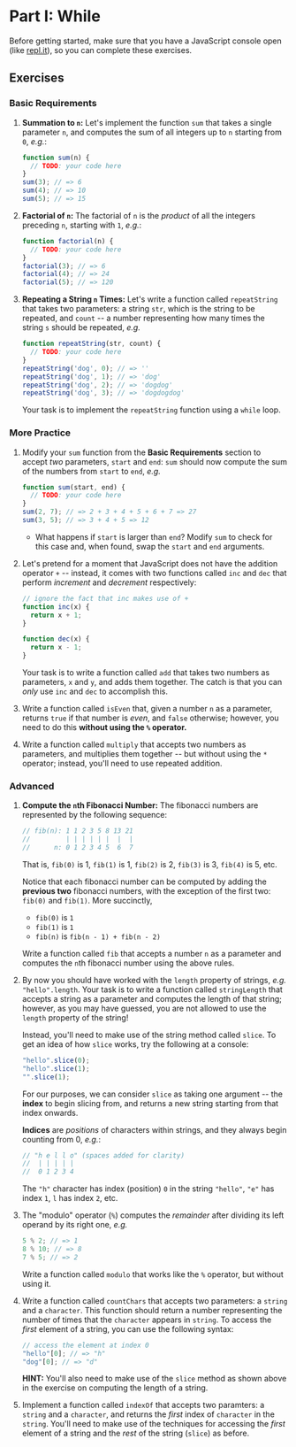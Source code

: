 # Part I: While

Before getting started, make sure that you have a JavaScript console open (like <a href="http://www.repl.it/languages/javascript" target="_blank">repl.it</a>), so you can complete these exercises.

## Exercises

### Basic Requirements

1. **Summation to `n`:** Let's implement the function `sum` that takes a single
   parameter `n`, and computes the sum of all integers up to `n` starting from
   `0`, *e.g.*:

   ```js
   function sum(n) {
     // TODO: your code here
   }
   sum(3); // => 6
   sum(4); // => 10
   sum(5); // => 15
   ```

2. **Factorial of `n`:** The factorial of `n` is the *product* of all the
   integers preceding `n`, starting with `1`, *e.g.*:

   ```js
   function factorial(n) {
     // TODO: your code here
   }
   factorial(3); // => 6
   factorial(4); // => 24
   factorial(5); // => 120
   ```

3. **Repeating a String `n` Times:** Let's write a function called
   `repeatString` that takes two parameters: a string `str`, which is the string
   to be repeated, and `count` -- a number representing how many times the
   string `s` should be repeated, *e.g.*

   ```js
   function repeatString(str, count) {
     // TODO: your code here
   }
   repeatString('dog', 0); // => ''
   repeatString('dog', 1); // => 'dog'
   repeatString('dog', 2); // => 'dogdog'
   repeatString('dog', 3); // => 'dogdogdog'
   ```

   Your task is to implement the `repeatString` function using a `while` loop.

### More Practice

1. Modify your `sum` function from the **Basic Requirements** section to accept
   *two* parameters, `start` and `end`: `sum` should now compute the sum of the
   numbers from `start` to `end`, *e.g.*

   ```js
   function sum(start, end) {
     // TODO: your code here
   }
   sum(2, 7); // => 2 + 3 + 4 + 5 + 6 + 7 => 27
   sum(3, 5); // => 3 + 4 + 5 => 12
   ```

   + What happens if `start` is larger than `end`? Modify `sum` to check for this
     case and, when found, swap the `start` and `end` arguments.

2. Let's pretend for a moment that JavaScript does not have the addition
   operator `+` -- instead, it comes with two functions called `inc` and `dec`
   that perform *increment* and *decrement* respectively:

   ```js
   // ignore the fact that inc makes use of +
   function inc(x) {
     return x + 1;
   }

   function dec(x) {
     return x - 1;
   }
   ```

   Your task is to write a function called `add` that takes two numbers as
   parameters, `x` and `y`, and adds them together. The catch is that you can
   *only* use `inc` and `dec` to accomplish this.

3. Write a function called `isEven` that, given a number `n` as a parameter,
   returns `true` if that number is *even*, and `false` otherwise; however, you
   need to do this **without using the `%` operator.**

4. Write a function called `multiply` that accepts two numbers as parameters,
   and multiplies them together -- but without using the `*` operator; instead,
   you'll need to use repeated addition.

### Advanced

1. **Compute the `n`th Fibonacci Number:** The fibonacci numbers are represented by the
   following sequence:

   ```js
   // fib(n): 1 1 2 3 5 8 13 21
   //         | | | | | |  |  |
   //      n: 0 1 2 3 4 5  6  7
   ```

   That is, `fib(0)` is 1, `fib(1)` is 1, `fib(2)` is 2, `fib(3)` is 3, `fib(4)`
   is 5, etc.

   Notice that each fibonacci number can be computed by adding the **previous
   two** fibonacci numbers, with the exception of the first two: `fib(0)` and
   `fib(1)`. More succinctly,

   + `fib(0)` is `1`
   + `fib(1)` is `1`
   + `fib(n)` is `fib(n - 1) + fib(n - 2)`

   Write a function called `fib` that accepts a number `n` as a parameter and
   computes the `n`th fibonacci number using the above rules.

2. By now you should have worked with the `length` property of strings, *e.g.*
   `"hello".length`. Your task is to write a function called `stringLength` that
   accepts a string as a parameter and computes the length of that string;
   however, as you may have guessed, you are not allowed to use the `length`
   property of the string!

   Instead, you'll need to make use of the string method called `slice`. To
   get an idea of how `slice` works, try the following at a console:

   ```js
   "hello".slice(0);
   "hello".slice(1);
   "".slice(1);
   ```

   For our purposes, we can consider `slice` as taking one argument -- the
   **index** to begin slicing from, and returns a new string starting from that
   index onwards.

   **Indices** are *positions* of characters within strings, and they always
   begin counting from 0, *e.g.*:

   ```js
   // "h e l l o" (spaces added for clarity)
   //  | | | | |
   //  0 1 2 3 4
   ```

   The `"h"` character has index (position) `0` in the string `"hello"`, `"e"`
   has index `1`, `l` has index `2`, etc.

3. The "modulo" operator (`%`) computes the *remainder* after dividing its left
   operand by its right one, *e.g.*

   ```js
   5 % 2; // => 1
   8 % 10; // => 8
   7 % 5; // => 2
   ```

   Write a function called `modulo` that works like the `%` operator, but
   without using it.

4. Write a function called `countChars` that accepts two parameters: a `string`
   and a `character`. This function should return a number representing the
   number of times that the `character` appears in `string`. To access the
   *first* element of a string, you can use the following syntax:

   ```js
   // access the element at index 0
   "hello"[0]; // => "h"
   "dog"[0]; // => "d"
   ```

   **HINT:** You'll also need to make use of the `slice` method as shown above
   in the exercise on computing the length of a string.

5. Implement a function called `indexOf` that accepts two paramters: a `string`
   and a `character`, and returns the *first* index of `character` in the
   `string`. You'll need to make use of the techniques for accessing the *first*
   element of a string and the *rest* of the string (`slice`) as before.